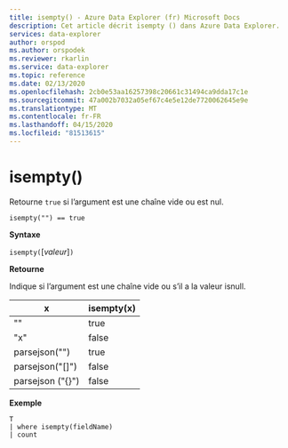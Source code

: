 ```yaml
---
title: isempty() - Azure Data Explorer (fr) Microsoft Docs
description: Cet article décrit isempty () dans Azure Data Explorer.
services: data-explorer
author: orspod
ms.author: orspodek
ms.reviewer: rkarlin
ms.service: data-explorer
ms.topic: reference
ms.date: 02/13/2020
ms.openlocfilehash: 2cb0e53aa16257398c20661c31494ca9dda17c1e
ms.sourcegitcommit: 47a002b7032a05ef67c4e5e12de7720062645e9e
ms.translationtype: MT
ms.contentlocale: fr-FR
ms.lasthandoff: 04/15/2020
ms.locfileid: "81513615"
---
```

# <a name="isempty"></a>isempty()

Retourne `true` si l’argument est une chaîne vide ou est nul.
    
```kusto
isempty("") == true
```

**Syntaxe**

`isempty(`[*valeur*]`)`

**Retourne**

Indique si l’argument est une chaîne vide ou s’il a la valeur isnull.

|x|isempty(x)
|---|---
| "" | true
|"x" | false
|parsejson("")|true
|parsejson("[]")|false
|parsejson ("{}")|false

**Exemple**

```kusto
T
| where isempty(fieldName)
| count
```